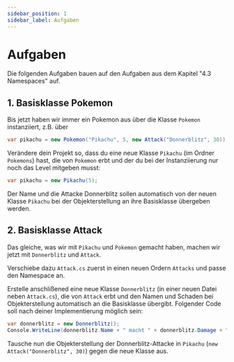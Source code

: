 ```yaml
---
sidebar_position: 1
sidebar_label: Aufgaben
---
```


# Aufgaben

Die folgenden Aufgaben bauen auf den Aufgaben aus dem Kapitel "4.3 Namespaces" auf.

## 1. Basisklasse Pokemon

Bis jetzt haben wir immer ein Pokemon aus über die Klasse `Pokemon` instanziiert, z.B. über

```cs
var pikachu = new Pokemon("Pikachu", 5, new Attack("Donnerblitz", 30));
```
Verändere dein Projekt so, dass du eine neue Klasse `Pikachu` (im Ordner `Pokemons`) hast, die von `Pokemon` erbt und der du bei der Instanziierung nur noch das Level mitgeben musst:

```cs
var pikachu = new Pikachu(5);
```
Der Name und die Attacke Donnerblitz sollen automatisch von der neuen Klasse `Pikachu` bei der Objekterstellung an ihre Basisklasse übergeben werden.

## 2. Basisklasse Attack

Das gleiche, was wir mit `Pikachu` und `Pokemon` gemacht haben, machen wir jetzt mit `Donnerblitz` und `Attack`.

Verschiebe dazu `Attack.cs` zuerst in einen neuen Ordern `Attacks` und passe den Namespace an.

Erstelle anschlißened eine neue Klasse `Donnerblitz` (in einer neuen Datei neben `Attack.cs`), die von `Attack` erbt und den Namen und Schaden bei Objekterstellung automatisch an die Basisklasse übergibt. Folgender Code soll nach deiner Implementierung möglich sein:

```cs
var donnerblitz = new Donnerblitz();
Console.WriteLine(donnerblitz.Name + " macht " + donnerblitz.Damage + " Schaden");
```

Tausche nun die Objekterstellung der Donnerblitz-Attacke in `Pikachu` (`new Attack("Donnerblitz", 30)`) gegen die neue Klasse aus.